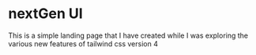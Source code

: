 #  nextGen UI

This is a simple landing page that I have created while I was exploring the various new features of tailwind css version 4


